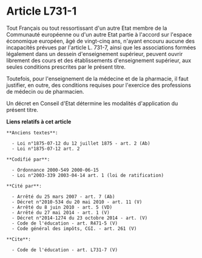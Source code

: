 # Article L731-1

Tout Français ou tout ressortissant d'un autre Etat membre de la Communauté européenne ou d'un autre Etat partie à l'accord
sur l'espace économique européen, âgé de vingt-cinq ans, n'ayant encouru aucune des incapacités prévues par l'article L.
731-7, ainsi que les associations formées légalement dans un dessein d'enseignement supérieur, peuvent ouvrir librement des
cours et des établissements d'enseignement supérieur, aux seules conditions prescrites par le présent titre.

Toutefois, pour l'enseignement de la médecine et de la pharmacie, il faut justifier, en outre, des conditions requises pour
l'exercice des professions de médecin ou de pharmacien.

Un décret en Conseil d'Etat détermine les modalités d'application du présent titre.

**Liens relatifs à cet article**

	**Anciens textes**:

	  - Loi n°1875-07-12 du 12 juillet 1875 - art. 2 (Ab)
	  - Loi n°1875-07-12 art. 2

	**Codifié par**:

	  - Ordonnance 2000-549 2000-06-15
	  - Loi n°2003-339 2003-04-14 art. 1 (loi de ratification)

	**Cité par**:

	  - Arrêté du 25 mars 2007 - art. 7 (Ab)
	  - Décret n°2010-534 du 20 mai 2010 - art. 11 (V)
	  - Arrêté du 8 juin 2010 - art. 5 (VD)
	  - Arrêté du 27 mai 2014 - art. 1 (V)
	  - Décret n°2014-1274 du 23 octobre 2014 - art. (V)
	  - Code de l'éducation - art. R471-5 (V)
	  - Code général des impôts, CGI. - art. 261 (V)

	**Cite**:

	  - Code de l'éducation - art. L731-7 (V)
